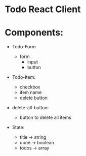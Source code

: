 # Todo React Client

# Components: 

- Todo-Form
  - form
    - input
    - button

- Todo-Item:
  - checkbox
  - item name
  - delete button

- delete-all-button:
  - button to delete all items

- State:
  - title -> string
  - done -> boolean
  - todos -> array